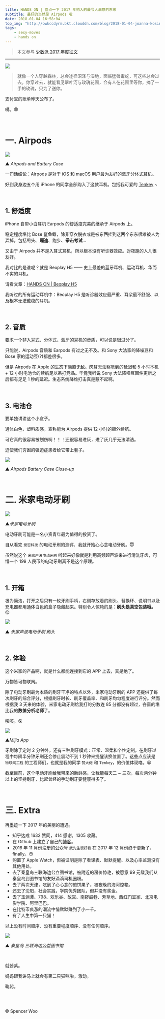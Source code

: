 ```yaml
---
title: HANDS ON | 盘点一下 2017 年购入的最令人满意的东东
subtitle: 最好的当然是 Airpods 啦
date: 2018-01-04 16:58:04
top_img: "http://owkccdyrm.bkt.clouddn.com/blog/2018-01-04-joanna-kosinska-289519.jpg"
tags:
    - sexy-moves
    - hands on
---
```


> 本文参与 [少数派 2017 年度征文](http://sspai.com/page/2017)

---

![](http://owkccdyrm.bkt.clouddn.com/blog/2018-01-04-Alipay_Shot.jpg)

> 就像一个人穿越森林，总会途径沼泽与湿地，面临猛兽毒蛇，可这些总会过去。你穿过去，就能看见翠叶河与玫瑰花圃，会有人在花圃里等你，摘了一手的玫瑰，只为了送你。

支付宝的账单昨天公布了。

嗝。:smile:

<br>

# 一. Airpods

![](http://owkccdyrm.bkt.clouddn.com/blog/2018-01-04-Airpods.jpg)

▲ *Airpods and Battery Case*



一句话结论：Airpods 是对于 iOS 和 macOS 用户最为友好的蓝牙分体式耳机。

好到我身边五个用 iPhone 的同学全部购入了这款耳机。包括我可爱的 [Tenkey](http://tenkeyseven.com) ~

<br>

## 1. 舒适度

iPhone 自带小白耳机 Earpods 的舒适度完美的继承于 Airpods 上。

稳定程度堪比 Bose 鲨鱼鳍，除非穿衣脱衣或是被东西挂到这两个东东很难被人为弄掉。包括甩头、**蹦迪**、跑步、**拳击考试**...

又由于 Airpods 并不是入耳式耳机，所以根本没有听诊器效应。对夜跑的人儿很友好。

我对比的是谁呢？就是 Beoplay H5 —— 史上最差的蓝牙耳机、运动耳机、华而不实的耳机。

请看文章：[HANDS ON | Beoplay H5](http://spencerwoo.com/2017/11/08/HANDS-ON-B-O-Beoplay-H5-%E4%B8%8A%E6%89%8B/)

我听过的所有运动耳机中：Beoplay H5 是听诊器效应最严重、耳朵最不舒服、以及根本无法戴稳的耳机。

<br>

## 2. 音质

要求一个非入耳式、分体式、蓝牙的耳机的音质，可以说是很过分了。

只能说，Airpods 音质和 Earpods 有过之无不及。和 Sony 大法家的降噪豆和 Bose 家的运动豆(?)都差很多。

但是 Airpods 在 Apple 的生态下简直无敌。肉耳无法察觉到的延迟和 5 小时本机 + 12 小时电池仓的续航足以吊打竞品。毕竟我听说 Sony 大法降噪豆固件更新之后都有足足 1 秒的延迟。生态系统降维打击真是惹不起啊。

<br>

## 3. 电池仓

要单独讲讲这个小盒子。

通体白色，塑料质感，宣称能为 Airpods 提供 12 小时的额外续航。

可它真的很容易被划伤啊！！！还很容易进灰，进了灰几乎无法清洁。

迫使我们穷困的强迫症患者给它带上套子。

![](http://owkccdyrm.bkt.clouddn.com/blog/2018-01-04-Airpods_Battery_Case.jpg)

▲ *Airpods Battery Case Close-up*

<br>

# 二. 米家电动牙刷

![](http://owkccdyrm.bkt.clouddn.com/blog/2018-01-04-Vertical_Toothbrush.JPG)

▲*米家电动牙刷*



电动牙刷可能是一名小资青年最为值得的投资了。

自从看完 `爱否科技` 的电动牙刷的测评，我就开始心心念电动牙刷。:innocent:

虽然说这个 `米家声波电动牙刷` 听起来好像就是利用高频超声波来进行清洗牙齿，可惜一个 199 人民币的电动牙刷真不是这个原理。

<br>

## 1. 开箱

极为简洁，打开之后只有一枚牙刷手柄，右侧存放着的刷头、替换环、说明书以及充电器都用通体白色的盒子隐藏起来。特别令人惊艳的是：**刷头是真空包装哦。**:stuck_out_tongue:

![](http://owkccdyrm.bkt.clouddn.com/blog/2018-01-04-Toothbrush_head.jpg)

▲ *米家声波电动牙刷 刷头*

<br>

## 2. 体验

这个米家的产品啊，就是什么都能连接到它的 APP 上去，真是绝了。

万物皆可物联网。

除了电动牙刷最为本质的刷牙干净的特点以外，米家电动牙刷的 APP 还提供了每次刷牙的综合评分，根据刷牙时长、刷牙覆盖率、和刷牙均匀程度进行评分。然而根据我 3 天来的体验，米家电动牙刷给我打的分数连 85 分都没有超过，吝啬的堪比我的**数值分析老师**了。

咳咳。:open_mouth:



![](http://owkccdyrm.bkt.clouddn.com/blog/2018-01-04-Mijia_app.JPG)

▲*Mijia App*



牙刷除了定时 2 分钟外，还有三种刷牙模式：正常、温柔和个性定制。在刷牙过程中每隔半分钟牙刷还会停止震动不到 1 秒钟来提醒该换位置了。这些点应该是 `物联网工程` 的工程师们，也就是我的同学 `赞大佬` 和 `Tenkey`，的价值体现咯。:grinning:

截至目前，这个电动牙刷给我带来的新鲜感，让我能每天二 ~ 三次，每次两分钟以上的坚持刷牙，比起曾经的手动刷牙要健康得多了。

<br>

# 三. Extra

再墨迹一下 2017 年的美丽的遭遇。

- 知乎达成 1632 赞同，414 感谢，1305 收藏。
- 在 Github 上建立了自己的[博客](http://spencerwoo.com)。
- 2016 年 11 月份注册的公众号 `武先生很好看` 在 2017 年 12 月份终于更新了，finally。:hushed:
- 购置了 Apple Watch，但被证明是除了看课表、默默提醒、以及心率监测没有其他用处。
- 去了秦皇岛三联海边公立图书馆，被附近的房价惊艳，被愿意 99 元载我们从秦皇岛到图书馆的友好滴滴司机圈粉。
- 去了两次天津，吃到了心心念的煎饼果子，被夜晚的海河惊艳。
- 还去了沈阳，社会实践，学院优秀团队，但并没有奖金。
- 去了玉渊潭、798、欢乐谷、故宫、南锣鼓巷、芳草地、西红门宜家、北京电影学院、阿里巴巴。
- 在比特币疯涨的潮流中悄默默赚到了小一千。
- 有了人生中第一只猫！

以上没有时间顺序、没有重要程度顺序、没有任何顺序。

![](http://owkccdyrm.bkt.clouddn.com/blog/2018-01-04-sanlian_seaside_library.jpg)

▲ *秦皇岛 三联海边公益图书馆*

<br>

就酱紫。

妈妈跟我讲马上就会有第二只猫咪啦，激动。

鞠躬。

<br>

<br>

© Spencer Woo
